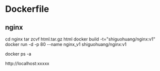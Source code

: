 # Dockerfile

## nginx

cd nginx
tar zcvf html.tar.gz html
docker build -t="shiguohuang/nginx:v1"
docker run -d -p 80 --name nginx_v1 shiguohuang/nginx:v1

docker ps -a

http://localhost:xxxxx
